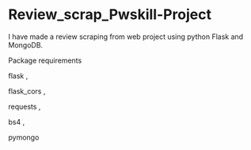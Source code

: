 # Review_scrap_Pwskill-Project
I have made a review scraping  from web project using python Flask and MongoDB.

Package requirements

flask ,

flask_cors , 

requests ,

bs4 ,

pymongo
